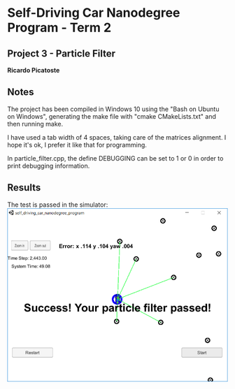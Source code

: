 # Self-Driving Car Nanodegree Program - Term 2
## Project 3 - Particle Filter
**Ricardo Picatoste**

## Notes
The project has been compiled in Windows 10 using the "Bash on Ubuntu on Windows", generating the make file with "cmake CMakeLists.txt" and then running make. 

I have used a tab width of 4 spaces, taking care of the matrices alignment. I hope it's ok, I prefer it like that for programming.

In particle_filter.cpp, the define DEBUGGING can be set to 1 or 0 in order to print debugging information.

## Results

The test is passed in the simulator:
![alt text](./results/results.png "Simulator results.")


